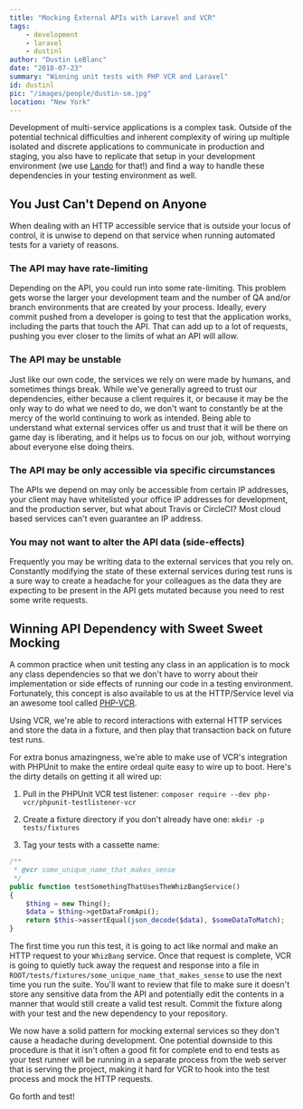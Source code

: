 ```yaml
---
title: "Mocking External APIs with Laravel and VCR"
tags:
    - development
    - laravel
    - dustinl
author: "Dustin LeBlanc"
date: "2018-07-23"
summary: "Winning unit tests with PHP VCR and Laravel"
id: dustinl
pic: "/images/people/dustin-sm.jpg"
location: "New York"
---
```


Development of multi-service applications is a complex task. Outside of the potential technical difficulties and inherent complexity of wiring up multiple isolated and discrete applications to communicate in production and staging, you also have to replicate that setup in your development environment (we use [Lando](https://docs.devwithlando.io) for that!) and find a way to handle these dependencies in your testing environment as well.

## You Just Can't Depend on Anyone

When dealing with an HTTP accessible service that is outside your locus of control, it is unwise to depend on that service when running automated tests for a variety of reasons.

### The API may have rate-limiting

Depending on the API, you could run into some rate-limiting. This problem gets worse the larger your development team and the number of QA and/or branch environments that are created by your process. Ideally, every commit pushed from a developer is going to test that the application works, including the parts that touch the API. That can add up to a lot of requests, pushing you ever closer to the limits of what an API will allow.

### The API may be unstable

Just like our own code, the services we rely on were made by humans, and sometimes things break. While we've generally agreed to trust our dependencies, either because a client requires it, or because it may be the only way to do what we need to do, we don't want to constantly be at the mercy of the world continuing to work as intended. Being able to understand what external services offer us and trust that it will be there on game day is liberating, and it helps us to focus on our job, without worrying about everyone else doing theirs.

### The API may be only accessible via specific circumstances

The APIs we depend on may only be accessible from certain IP addresses, your client may have whitelisted your office IP addresses for development, and the production server, but what about Travis or CircleCI? Most cloud based services can't even guarantee an IP address.

### You may not want to alter the API data (side-effects)

Frequently you may be writing data to the external services that you rely on. Constantly modifying the state of these external services during test runs is a sure way to create a headache for your colleagues as the data they are expecting to be present in the API gets mutated because you need to rest some write requests.

## Winning API Dependency with Sweet Sweet Mocking

A common practice when unit testing any class in an application is to mock any class dependencies so that we don't have to worry about their implementation or side effects of running our code in a testing environment. Fortunately, this concept is also available to us at the HTTP/Service level via an awesome tool called [PHP-VCR](https://github.com/php-vcr/php-vcr).

Using VCR, we're able to record interactions with external HTTP services and store the data in a fixture, and then play that transaction back on future test runs.

For extra bonus amazingness, we're able to make use of VCR's integration with PHPUnit to make the entire ordeal quite easy to wire up to boot. Here's the dirty details on getting it all wired up:

1. Pull in the PHPUnit VCR test listener: `composer require --dev php-vcr/phpunit-testlistener-vcr
`
2. Create a fixture directory if you don't already have one: `mkdir -p tests/fixtures`

3. Tag your tests with a cassette name:
```php
/**
 * @vcr some_unique_name_that_makes_sense
 */
public function testSomethingThatUsesTheWhizBangService()
{
    $thing = new Thing();
    $data = $thing->getDataFromApi();
    return $this->assertEqual(json_decode($data), $someDataToMatch);
}
```

The first time you run this test, it is going to act like normal and make an HTTP request to your `WhizBang` service. Once that request is complete, VCR is going to quietly tuck away the request and response into a file in `ROOT/tests/fixtures/some_unique_name_that_makes_sense` to use the next time you run the suite. You'll want to review that file to make sure it doesn't store any sensitive data from the API and potentially edit the contents in a manner that would still create a valid test result. Commit the fixture along with your test and the new dependency to your repository.

We now have a solid pattern for mocking external services so they don't cause a headache during development. One potential downside to this procedure is that it isn't often a good fit for complete end to end tests as your test runner will be running in a separate process from the web server that is serving the project, making it hard for VCR to hook into the test process and mock the HTTP requests.

Go forth and test!
